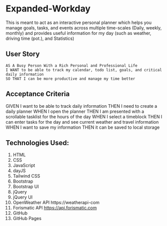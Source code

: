 # Expanded-Workday
<!-- Todo Edit This:  -->

This is meant to act as an interactive personal planner which helps you manage goals, tasks, and events across multiple time-scales (Daily, weekly, monthly) and provides useful information for my day (such as weather, driving time (pot.), and Statistics)

<!-- ToDo Add Photo and Link to Deployment -->
## User Story
<!-- Todo Edit This: -->
	AS A Busy Person With a Rich Personal and Professional Life
	I WANT to be able to track my calendar, todo list, goals, and critical daily information
	SO THAT I can be more productive and manage my time better

## Acceptance Criteria
<!-- ToDo Edit This -->
 GIVEN I want to be able to track daily information
 THEN I need to create a daily planner 
 WHEN I open the planner 
 THEN I am presented with a scrollable tasklist for the hours of the day 
 WHEN I select a timeblock 
 THEN I can enter tasks for the day and see current weather and travel information 
 WHEN I want to save my information 
 THEN it can be saved to local storage 

## Technologies Used:
1. HTML
2. CSS
3. JavaScript
4. dayJS
5. Tailwind CSS
6. Bootstrap
7. Bootstrap UI
8. jQuery
9. jQuery UI
10. OpenWeather API https://weatherapi-com
11. Forismatic API https://api.forismatic.com
12. GitHub
13. GitHub Pages